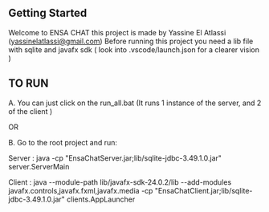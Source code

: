 ## Getting Started

Welcome to ENSA CHAT this project is made by Yassine El Atlassi (yassinelatlassi@gmail.com)
Before running this project you need a lib file with sqlite and javafx sdk ( look into .vscode/launch.json for a clearer vision )

## TO RUN

A. You can just click on the run_all.bat (It runs 1 instance of the server, and 2 of the client )

OR

B. Go to the root project and run:

Server : java -cp "EnsaChatServer.jar;lib/sqlite-jdbc-3.49.1.0.jar" server.ServerMain

Client : java --module-path lib/javafx-sdk-24.0.2/lib --add-modules javafx.controls,javafx.fxml,javafx.media -cp "EnsaChatClient.jar;lib/sqlite-jdbc-3.49.1.0.jar" clients.AppLauncher
